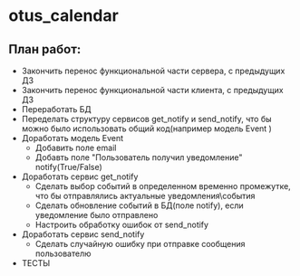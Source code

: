 # otus_calendar

## План работ:

- Закончить перенос функциональной части сервера, с предыдущих ДЗ
- Закончить перенос функциональной части клиента, с предыдущих ДЗ
- Переработать БД
- Переделать структуру сервисов get_notify и send_notify, что бы можно было использовать общий код(например модель Event )
- Доработать модель Event
    - Добавить поле email
    - Добавть поле "Пользователь получил уведомление" notify(True/False)
- Доработать сервис get_notify
    - Сделать выбор событий в определенном временно промежутке, что бы отправлялись актуальные уведомления\события
    - Сделать обновление событий в БД(поле notify), если уведомление было отправлено
    - Настроить обработку ошибок от send_notify
- Доработать сервис send_notify
    - Сделать случайную ошибку при отправке сообщения пользователю
- ТЕСТЫ